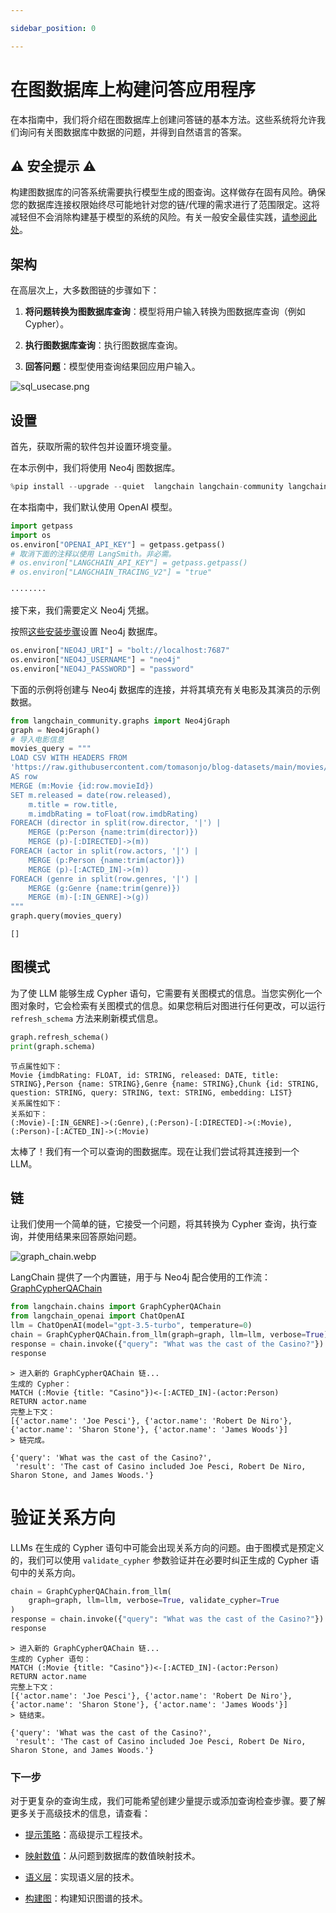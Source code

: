 ```yaml
---

sidebar_position: 0

---
```


# 在图数据库上构建问答应用程序

在本指南中，我们将介绍在图数据库上创建问答链的基本方法。这些系统将允许我们询问有关图数据库中数据的问题，并得到自然语言的答案。

## ⚠️ 安全提示 ⚠️

构建图数据库的问答系统需要执行模型生成的图查询。这样做存在固有风险。确保您的数据库连接权限始终尽可能地针对您的链/代理的需求进行了范围限定。这将减轻但不会消除构建基于模型的系统的风险。有关一般安全最佳实践，[请参阅此处](/docs/security)。

## 架构

在高层次上，大多数图链的步骤如下：

1. **将问题转换为图数据库查询**：模型将用户输入转换为图数据库查询（例如 Cypher）。

2. **执行图数据库查询**：执行图数据库查询。

3. **回答问题**：模型使用查询结果回应用户输入。

![sql_usecase.png](../../static/img/graph_usecase.png)

## 设置

首先，获取所需的软件包并设置环境变量。

在本示例中，我们将使用 Neo4j 图数据库。

```python
%pip install --upgrade --quiet  langchain langchain-community langchain-openai neo4j
```

在本指南中，我们默认使用 OpenAI 模型。

```python
import getpass
import os
os.environ["OPENAI_API_KEY"] = getpass.getpass()
# 取消下面的注释以使用 LangSmith。非必需。
# os.environ["LANGCHAIN_API_KEY"] = getpass.getpass()
# os.environ["LANGCHAIN_TRACING_V2"] = "true"
```

```output
········
```

接下来，我们需要定义 Neo4j 凭据。

按照[这些安装步骤](https://neo4j.com/docs/operations-manual/current/installation/)设置 Neo4j 数据库。

```python
os.environ["NEO4J_URI"] = "bolt://localhost:7687"
os.environ["NEO4J_USERNAME"] = "neo4j"
os.environ["NEO4J_PASSWORD"] = "password"
```

下面的示例将创建与 Neo4j 数据库的连接，并将其填充有关电影及其演员的示例数据。

```python
from langchain_community.graphs import Neo4jGraph
graph = Neo4jGraph()
# 导入电影信息
movies_query = """
LOAD CSV WITH HEADERS FROM 
'https://raw.githubusercontent.com/tomasonjo/blog-datasets/main/movies/movies_small.csv'
AS row
MERGE (m:Movie {id:row.movieId})
SET m.released = date(row.released),
    m.title = row.title,
    m.imdbRating = toFloat(row.imdbRating)
FOREACH (director in split(row.director, '|') | 
    MERGE (p:Person {name:trim(director)})
    MERGE (p)-[:DIRECTED]->(m))
FOREACH (actor in split(row.actors, '|') | 
    MERGE (p:Person {name:trim(actor)})
    MERGE (p)-[:ACTED_IN]->(m))
FOREACH (genre in split(row.genres, '|') | 
    MERGE (g:Genre {name:trim(genre)})
    MERGE (m)-[:IN_GENRE]->(g))
"""
graph.query(movies_query)
```

```output
[]
```

## 图模式

为了使 LLM 能够生成 Cypher 语句，它需要有关图模式的信息。当您实例化一个图对象时，它会检索有关图模式的信息。如果您稍后对图进行任何更改，可以运行 `refresh_schema` 方法来刷新模式信息。

```python
graph.refresh_schema()
print(graph.schema)
```

```output
节点属性如下：
Movie {imdbRating: FLOAT, id: STRING, released: DATE, title: STRING},Person {name: STRING},Genre {name: STRING},Chunk {id: STRING, question: STRING, query: STRING, text: STRING, embedding: LIST}
关系属性如下：
关系如下：
(:Movie)-[:IN_GENRE]->(:Genre),(:Person)-[:DIRECTED]->(:Movie),(:Person)-[:ACTED_IN]->(:Movie)
```

太棒了！我们有一个可以查询的图数据库。现在让我们尝试将其连接到一个 LLM。

## 链

让我们使用一个简单的链，它接受一个问题，将其转换为 Cypher 查询，执行查询，并使用结果来回答原始问题。

![graph_chain.webp](../../static/img/graph_chain.webp)

LangChain 提供了一个内置链，用于与 Neo4j 配合使用的工作流：[GraphCypherQAChain](/docs/integrations/graphs/neo4j_cypher)

```python
from langchain.chains import GraphCypherQAChain
from langchain_openai import ChatOpenAI
llm = ChatOpenAI(model="gpt-3.5-turbo", temperature=0)
chain = GraphCypherQAChain.from_llm(graph=graph, llm=llm, verbose=True)
response = chain.invoke({"query": "What was the cast of the Casino?"})
response
```

```output
> 进入新的 GraphCypherQAChain 链...
生成的 Cypher：
MATCH (:Movie {title: "Casino"})<-[:ACTED_IN]-(actor:Person)
RETURN actor.name
完整上下文：
[{'actor.name': 'Joe Pesci'}, {'actor.name': 'Robert De Niro'}, {'actor.name': 'Sharon Stone'}, {'actor.name': 'James Woods'}]
> 链完成。
```

```output
{'query': 'What was the cast of the Casino?',
 'result': 'The cast of Casino included Joe Pesci, Robert De Niro, Sharon Stone, and James Woods.'}
```

# 验证关系方向

LLMs 在生成的 Cypher 语句中可能会出现关系方向的问题。由于图模式是预定义的，我们可以使用 `validate_cypher` 参数验证并在必要时纠正生成的 Cypher 语句中的关系方向。

```python
chain = GraphCypherQAChain.from_llm(
    graph=graph, llm=llm, verbose=True, validate_cypher=True
)
response = chain.invoke({"query": "What was the cast of the Casino?"})
response
```

```output
> 进入新的 GraphCypherQAChain 链...
生成的 Cypher 语句：
MATCH (:Movie {title: "Casino"})<-[:ACTED_IN]-(actor:Person)
RETURN actor.name
完整上下文：
[{'actor.name': 'Joe Pesci'}, {'actor.name': 'Robert De Niro'}, {'actor.name': 'Sharon Stone'}, {'actor.name': 'James Woods'}]
> 链结束。
```

```output
{'query': 'What was the cast of the Casino?',
 'result': 'The cast of Casino included Joe Pesci, Robert De Niro, Sharon Stone, and James Woods.'}
```

### 下一步

对于更复杂的查询生成，我们可能希望创建少量提示或添加查询检查步骤。要了解更多关于高级技术的信息，请查看：

* [提示策略](/docs/how_to/graph_prompting)：高级提示工程技术。

* [映射数值](/docs/how_to/graph_mapping)：从问题到数据库的数值映射技术。

* [语义层](/docs/how_to/graph_semantic)：实现语义层的技术。

* [构建图](/docs/how_to/graph_constructing)：构建知识图谱的技术。